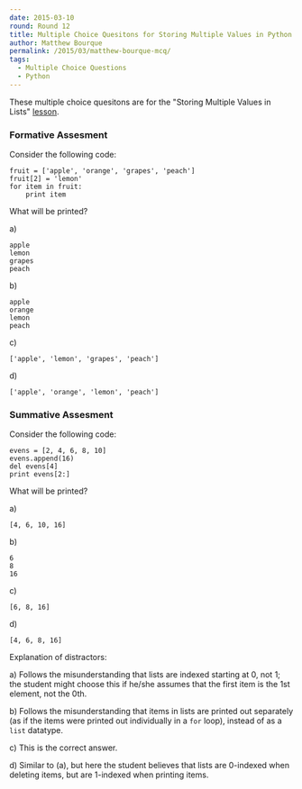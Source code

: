 ```yaml
---
date: 2015-03-10
round: Round 12
title: Multiple Choice Quesitons for Storing Multiple Values in Python Lists
author: Matthew Bourque
permalink: /2015/03/matthew-bourque-mcq/
tags:
  - Multiple Choice Questions
  - Python
---
```


These multiple choice quesitons are for the "Storing Multiple Values in Lists"
[lesson](http://swcarpentry.github.io/python-novice-inflammation/03-lists.html).

### Formative Assesment

Consider the following code:

    fruit = ['apple', 'orange', 'grapes', 'peach']
    fruit[2] = 'lemon'
    for item in fruit:
        print item


What will be printed?

a)

    apple
    lemon
    grapes
    peach


b)

    apple
    orange
    lemon
    peach


c)


    ['apple', 'lemon', 'grapes', 'peach']


d)

    ['apple', 'orange', 'lemon', 'peach']


### Summative Assesment

Consider the following code:

    evens = [2, 4, 6, 8, 10]
    evens.append(16)
    del evens[4]
    print evens[2:]


What will be printed?

a)

    [4, 6, 10, 16]


b)

    6
    8
    16


c)

    [6, 8, 16]


d)

    [4, 6, 8, 16]


Explanation of distractors:

a) Follows the misunderstanding that lists are indexed starting at 0, not 1;
   the student might choose this if he/she assumes that the first item is the
   1st element, not the 0th.

b) Follows the misunderstanding that items in lists are printed out separately
   (as if the items were printed out individually in a `for` loop), instead of
   as a `list` datatype.

c) This is the correct answer.

d) Similar to (a), but here the student believes that lists are 0-indexed when
   deleting items, but are 1-indexed when printing items.

